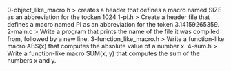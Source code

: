 0-object_like_macro.h > creates a header that defines a macro named SIZE as an abbreviation for the tocken 1024
1-pi.h > Create a header file that defines a macro named PI as an abbreviation for the token 3.14159265359.
2-main.c > Write a program that prints the name of the file it was compiled from, followed by a new line.
3-function_like_macro.h > Write a function-like macro ABS(x) that computes the absolute value of a number x.
4-sum.h > Write a function-like macro SUM(x, y) that computes the sum of the numbers x and y.
